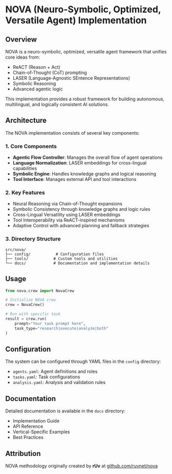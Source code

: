 # NOVA (Neuro-Symbolic, Optimized, Versatile Agent) Implementation

## Overview

NOVA is a neuro-symbolic, optimized, versatile agent framework that unifies core ideas from:
- ReACT (Reason + Act)
- Chain-of-Thought (CoT) prompting
- LASER (Language-Agnostic SEntence Representations)
- Symbolic Reasoning
- Advanced agentic logic

This implementation provides a robust framework for building autonomous, multilingual, and logically consistent AI solutions.

## Architecture

The NOVA implementation consists of several key components:

### 1. Core Components
- **Agentic Flow Controller**: Manages the overall flow of agent operations
- **Language Normalization**: LASER embeddings for cross-lingual capabilities
- **Symbolic Engine**: Handles knowledge graphs and logical reasoning
- **Tool Interface**: Manages external API and tool interactions

### 2. Key Features
- Neural Reasoning via Chain-of-Thought expansions
- Symbolic Consistency through knowledge graphs and logic rules
- Cross-Lingual Versatility using LASER embeddings
- Tool Interoperability via ReACT-inspired mechanisms
- Adaptive Control with advanced planning and fallback strategies

### 3. Directory Structure
```
src/nova/
├── config/           # Configuration files
├── tools/           # Custom tools and utilities
└── docs/            # Documentation and implementation details
```

## Usage

```python
from nova.crew import NovaCrew

# Initialize NOVA crew
crew = NovaCrew()

# Run with specific task
result = crew.run(
    prompt="Your task prompt here",
    task_type="research|execute|analyze|both"
)
```

## Configuration

The system can be configured through YAML files in the `config` directory:
- `agents.yaml`: Agent definitions and roles
- `tasks.yaml`: Task configurations
- `analysis.yaml`: Analysis and validation rules

## Documentation

Detailed documentation is available in the `docs` directory:
- Implementation Guide
- API Reference
- Vertical-Specific Examples
- Best Practices

## Attribution

NOVA methodology originally created by **rUv** at [github.com/ruvnet/nova](https://github.com/ruvnet/nova)